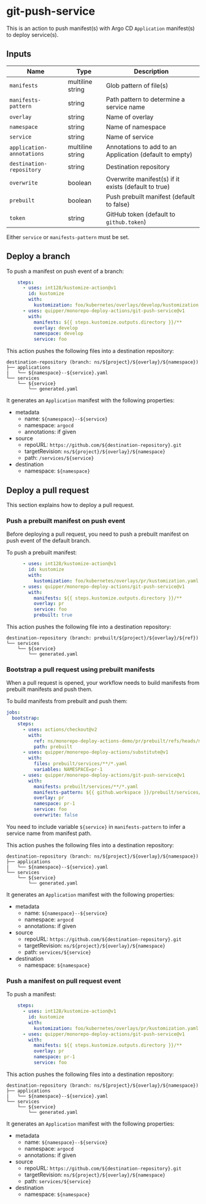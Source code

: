 # git-push-service

This is an action to push manifest(s) with Argo CD `Application` manifest(s) to deploy service(s).


## Inputs

Name | Type | Description
-----|------|------------
`manifests` | multiline string | Glob pattern of file(s)
`manifests-pattern` | string | Path pattern to determine a service name
`overlay` | string | Name of overlay
`namespace` | string | Name of namespace
`service` | string | Name of service
`application-annotations` | multiline string | Annotations to add to an Application (default to empty)
`destination-repository` | string | Destination repository
`overwrite` | boolean | Overwrite manifest(s) if it exists (default to true)
`prebuilt` | boolean | Push prebuilt manifest (default to false)
`token` | string | GitHub token (default to `github.token`)

Either `service` or `manifests-pattern` must be set.


## Deploy a branch

To push a manifest on push event of a branch:

```yaml
    steps:
      - uses: int128/kustomize-action@v1
        id: kustomize
        with:
          kustomization: foo/kubernetes/overlays/develop/kustomization.yaml
      - uses: quipper/monorepo-deploy-actions/git-push-service@v1
        with:
          manifests: ${{ steps.kustomize.outputs.directory }}/**
          overlay: develop
          namespace: develop
          service: foo
```

This action pushes the following files into a destination repository:

```
destination-repository (branch: ns/${project}/${overlay}/${namespace})
├── applications
|   └── ${namespace}--${service}.yaml
└── services
    └── ${service}
        └── generated.yaml
```

It generates an `Application` manifest with the following properties:

- metadata
  - name: `${namespace}--${service}`
  - namespace: `argocd`
  - annotations: if given
- source
  - repoURL: `https://github.com/${destination-repository}.git`
  - targetRevision: `ns/${project}/${overlay}/${namespace}`
  - path: `/services/${service}`
- destination
  - namespace: `${namespace}`


## Deploy a pull request

This section explains how to deploy a pull request.


### Push a prebuilt manifest on push event

Before deploying a pull request, you need to push a prebuilt manifest on push event of the default branch.

To push a prebuilt manifest:

```yaml
      - uses: int128/kustomize-action@v1
        id: kustomize
        with:
          kustomization: foo/kubernetes/overlays/pr/kustomization.yaml
      - uses: quipper/monorepo-deploy-actions/git-push-service@v1
        with:
          manifests: ${{ steps.kustomize.outputs.directory }}/**
          overlay: pr
          service: foo
          prebuilt: true
```

This action pushes the following file into a destination repository:

```
destination-repository (branch: prebuilt/${project}/${overlay}/${ref})
└── services
    └── ${service}
        └── generated.yaml
```


### Bootstrap a pull request using prebuilt manifests

When a pull request is opened, your workflow needs to build manifests from prebuilt manifests and push them.

To build manifests from prebuilt and push them:

```yaml
jobs:
  bootstrap:
    steps:
      - uses: actions/checkout@v2
        with:
          ref: ns/monorepo-deploy-actions-demo/pr/prebuilt/refs/heads/main
          path: prebuilt
      - uses: quipper/monorepo-deploy-actions/substitute@v1
        with:
          files: prebuilt/services/**/*.yaml
          variables: NAMESPACE=pr-1
      - uses: quipper/monorepo-deploy-actions/git-push-service@v1
        with:
          manifests: prebuilt/services/**/*.yaml
          manifests-pattern: ${{ github.workspace }}/prebuilt/services/${service}/*.yaml
          overlay: pr
          namespace: pr-1
          service: foo
          overwrite: false
```

You need to include variable `${service}` in `manifests-pattern` to infer a service name from manifest path.

This action pushes the following files into a destination repository:

```
destination-repository (branch: ns/${project}/${overlay}/${namespace})
├── applications
|   └── ${namespace}--${service}.yaml
└── services
    └── ${service}
        └── generated.yaml
```

It generates an `Application` manifest with the following properties:

- metadata
  - name: `${namespace}--${service}`
  - namespace: `argocd`
  - annotations: if given
- source
  - repoURL: `https://github.com/${destination-repository}.git`
  - targetRevision: `ns/${project}/${overlay}/${namespace}`
  - path: `services/${service}`
- destination
  - namespace: `${namespace}`


### Push a manifest on pull request event

To push a manifest:

```yaml
    steps:
      - uses: int128/kustomize-action@v1
        id: kustomize
        with:
          kustomization: foo/kubernetes/overlays/pr/kustomization.yaml
      - uses: quipper/monorepo-deploy-actions/git-push-service@v1
        with:
          manifests: ${{ steps.kustomize.outputs.directory }}/**
          overlay: pr
          namespace: pr-1
          service: foo
```

This action pushes the following files into a destination repository:

```
destination-repository (branch: ns/${project}/${overlay}/${namespace})
├── applications
|   └── ${namespace}--${service}.yaml
└── services
    └── ${service}
        └── generated.yaml
```

It generates an `Application` manifest with the following properties:

- metadata
  - name: `${namespace}--${service}`
  - namespace: `argocd`
  - annotations: if given
- source
  - repoURL: `https://github.com/${destination-repository}.git`
  - targetRevision: `ns/${project}/${overlay}/${namespace}`
  - path: `services/${service}`
- destination
  - namespace: `${namespace}`
